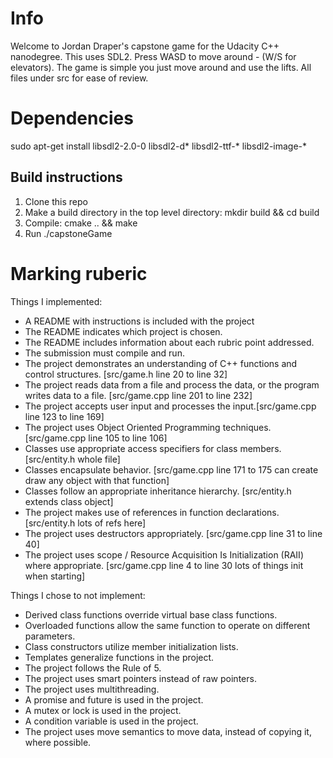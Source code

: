 # Info
Welcome to Jordan Draper's capstone game for the Udacity C++ nanodegree. This uses SDL2. Press WASD to move around - (W/S for elevators).
The game is simple you just move around and use the lifts. All files under src for ease of review.

# Dependencies
sudo apt-get install libsdl2-2.0-0 libsdl2-d* libsdl2-ttf-* libsdl2-image-*

## Build instructions

1. Clone this repo
2. Make a build directory in the top level directory: mkdir build && cd build
3. Compile: cmake .. && make
4. Run ./capstoneGame

# Marking ruberic

Things I implemented:
- A README with instructions is included with the project
- The README indicates which project is chosen.
- The README includes information about each rubric point addressed.
- The submission must compile and run.
- The project demonstrates an understanding of C++ functions and control structures. [src/game.h line 20 to line 32]
- The project reads data from a file and process the data, or the program writes data to a file. [src/game.cpp line 201 to line 232]
- The project accepts user input and processes the input.[src/game.cpp line 123 to line 169]
- The project uses Object Oriented Programming techniques. [src/game.cpp line 105 to line 106]
- Classes use appropriate access specifiers for class members. [src/entity.h whole file]
- Classes encapsulate behavior. [src/game.cpp line 171 to 175 can create draw any object with that function]
- Classes follow an appropriate inheritance hierarchy. [src/entity.h extends class object]
- The project makes use of references in function declarations. [src/entity.h lots of refs here]
- The project uses destructors appropriately. [src/game.cpp line 31 to line 40]
- The project uses scope / Resource Acquisition Is Initialization (RAII) where appropriate. [src/game.cpp line 4 to line 30 lots of things init when starting]



Things I chose to not implement:
- Derived class functions override virtual base class functions.
- Overloaded functions allow the same function to operate on different parameters.
- Class constructors utilize member initialization lists.
- Templates generalize functions in the project.
- The project follows the Rule of 5.
- The project uses smart pointers instead of raw pointers.
- The project uses multithreading.
- A promise and future is used in the project.
- A mutex or lock is used in the project.
- A condition variable is used in the project.
- The project uses move semantics to move data, instead of copying it, where possible. 
